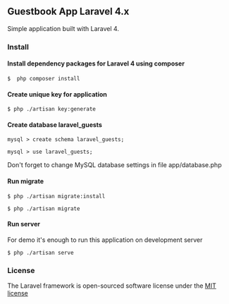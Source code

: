## Guestbook App Laravel 4.x

Simple application built with Laravel 4.

### Install

#### Install dependency packages for Laravel 4 using composer
```
$  php composer install
```
#### Create unique key for application
```
$ php ./artisan key:generate
```
#### Create database laravel_guests
```
mysql > create schema laravel_guests;

mysql > use laravel_guests;
```
Don't forget to change MySQL database settings in file app/database.php

####  Run migrate
```
$ php ./artisan migrate:install

$ php ./artisan migrate
```
####  Run server

For demo it's enough to run this application on development server
```
$ php ./artisan serve
```
### License

The Laravel framework is open-sourced software license under the [MIT license](http://opensource.org/licenses/MIT)